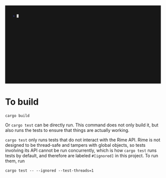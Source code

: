 ![Recording](vhs.gif)

# To build

```
cargo build
```

Or `cargo test` can be directly run. This command does not only build it, but
also runs the tests to ensure that things are actually working.

`cargo test` only runs tests that do not interact with the Rime API. Rime is
not designed to be thread-safe and tampers with global objects, so tests
involving its API cannot be run concurrently, which is how `cargo test` runs
tests by default, and therefore are labeled `#[ignored]` in this project. To
run them, run

```
cargo test -- --ignored --test-threads=1
```
